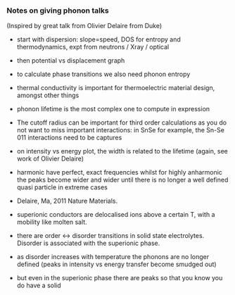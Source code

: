 ### Notes on giving phonon talks

(Inspired by great talk from Olivier Delaire from Duke)
- start with dispersion: slope=speed, DOS for entropy and thermodynamics, expt from neutrons / Xray / optical
- then potential vs displacement graph
- to calculate phase transitions we also need phonon entropy
- thermal conductivity is important for thermoelectric material design, amongst other things
- phonon lifetime is the most complex one to compute in expression
- The cutoff radius can be important for third order calculations as you do not want to miss important interactions: in SnSe for example, the Sn-Se 011 interactions need to be captures
- on intensity vs energy plot, the width is related to the lifetime (again, see work of Olivier Delaire)
- harmonic have perfect, exact frequencies whilst for highly anharmonic the peaks become wider and wider until there is no longer a well defined quasi particle in extreme cases
- Delaire, Ma, 2011 Nature Materials.

- superionic conductors are delocalised ions above a certain T, with a mobility like molten salt.
- there are order <-> disorder transitions in solid state electrolytes. Disorder is associated with the superionic phase.
- as disorder increases with temperature the phonons are no longer defined (peaks in intensity vs energy transfer become smudged out)
- but even in the superionic phase there are peaks so that you know you do have a solid